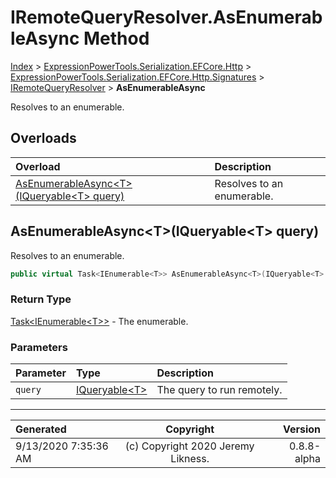 ﻿# IRemoteQueryResolver.AsEnumerableAsync Method

[Index](../index.md) > [ExpressionPowerTools.Serialization.EFCore.Http](ExpressionPowerTools.Serialization.EFCore.Http.a.md) > [ExpressionPowerTools.Serialization.EFCore.Http.Signatures](ExpressionPowerTools.Serialization.EFCore.Http.Signatures.n.md) > [IRemoteQueryResolver](ExpressionPowerTools.Serialization.EFCore.Http.Signatures.IRemoteQueryResolver.i.md) > **AsEnumerableAsync**

Resolves to an enumerable.

## Overloads

| Overload | Description |
| :-- | :-- |
| [AsEnumerableAsync&lt;T>(IQueryable&lt;T> query)](#asenumerableasynctiqueryablet-query) | Resolves to an enumerable. |
## AsEnumerableAsync&lt;T>(IQueryable&lt;T> query)

Resolves to an enumerable.

```csharp
public virtual Task<IEnumerable<T>> AsEnumerableAsync<T>(IQueryable<T> query)
```

### Return Type

 [Task&lt;IEnumerable&lt;T>>](https://docs.microsoft.com/dotnet/api/system.threading.tasks.task-1)  - The enumerable.

### Parameters

| Parameter | Type | Description |
| :-- | :-- | :-- |
| `query` | [IQueryable&lt;T>](https://docs.microsoft.com/dotnet/api/system.linq.iqueryable-1) | The query to run remotely. |



---

| Generated | Copyright | Version |
| :-- | :-: | --: |
| 9/13/2020 7:35:36 AM | (c) Copyright 2020 Jeremy Likness. | 0.8.8-alpha |
